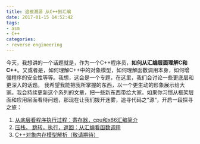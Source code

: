 ```yaml
---
title: 追根溯源 从C++到汇编
date: 2017-01-15 14:52:42
tags:
- asm
- C++
categories:
- reverse engineering
---
```



今天，我想讲的一个话题就是，作为一个C++程序员，**如何从汇编层面理解C和C++**。又或者是，如何理解C++中的对象模型，如何理解函数调用本身，如何增强程序的安全性等等。我想，这会是一个专题，在这里，我们会讨论一些更底层和更深入的话题。
我希望我能把我所掌握的东西，以一个更生动的形象展示给大家。我会持续更新这个系列的文章，把一些新东西带给大家。如果你习惯从框架层面和应用层面看待问题，那现在让我们拨开迷雾，追寻代码之”源“，开启一段探寻之旅：

1. [从底层看程序执行过程：寄存器，cpu和x86汇编简介](http://www.jianshu.com/p/d3871f33b6aa)
2. [压栈， 跳转，执行，返回：从汇编看函数调用](http://www.jianshu.com/p/594357dff57e)
3. [C++对象内存模型解析（敬请期待）]()